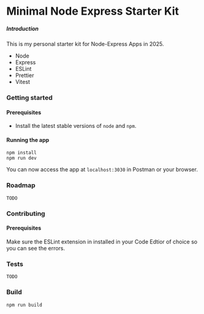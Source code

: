 # Minimal Node Express Starter Kit

##### Introduction

This is my personal starter kit for Node-Express Apps in 2025.

- Node
- Express
- ESLint
- Prettier
- Vitest

### Getting started

#### Prerequisites

- Install the latest stable versions of `node` and `npm`.

#### Running the app

```
npm install
npm run dev
```

You can now access the app at `localhost:3030` in Postman or your browser.

### Roadmap

`TODO`

### Contributing

#### Prerequisites

Make sure the ESLint extension in installed in your Code Edtior of choice so you can see the errors.

### Tests

`TODO`

### Build

`npm run build`
